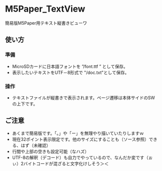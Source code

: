 # M5Paper_TextView

簡易版M5Paper用テキスト縦書きビューワ


## 使い方
### 準備
* MicroSDカードに日本語フォントを ”/font.ttf ” として保存。
* 表示したいテキストをUTF－8形式で "/doc.txt"として保存。

### 操作
* テキストファイルが縦書きで表示されます。ページ遷移は本体サイドのSWの上下です。

## ご注意
* あくまで簡易版です。「。」や「ー」を無理やり描いていたりしますｗ
* 現在32ポイント表示限定です。他のサイズにすることも（ソース参照）できる、はず（未確認）
* 行間や上部の空きも設定可能（なハズ）
* UTF-8の解釈（デコード）も自力でやっているので、なんだか変です（ぉぃ）2バイトコードが混ざると文字化けしそう＞＜

